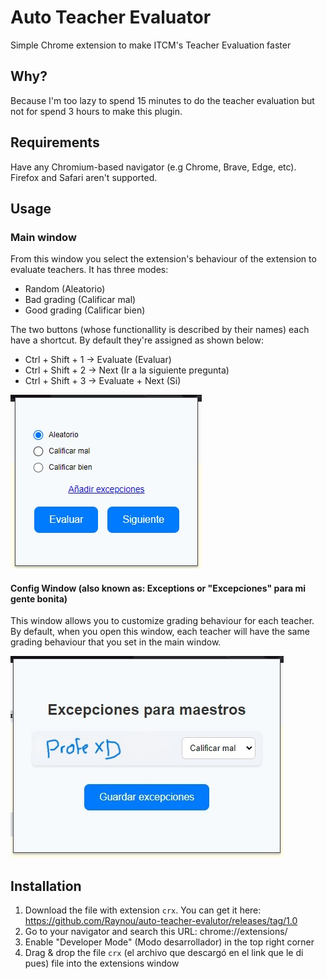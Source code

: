 # Auto Teacher Evaluator
Simple Chrome extension to make ITCM's Teacher Evaluation faster

## Why?
Because I'm too lazy to spend 15 minutes to do the teacher evaluation but not for spend 3 hours to make this plugin.

## Requirements
Have any Chromium-based navigator (e.g Chrome, Brave, Edge, etc). Firefox and Safari aren't supported.

## Usage
### Main window
From this window you select the extension's behaviour of the extension to evaluate teachers. It has three modes:

- Random (Aleatorio)
- Bad grading (Calificar mal)
- Good grading (Calificar bien)

The two buttons (whose functionallity is described by their names) each have a shortcut. By default they're assigned as shown below:

- Ctrl + Shift + 1 -> Evaluate (Evaluar)
- Ctrl + Shift + 2 -> Next (Ir a la siguiente pregunta)
- Ctrl + Shift + 3 -> Evaluate + Next (Si)


![alt Config Window](images/main.jpg)

#### Config Window (also known as: Exceptions or "Excepciones" para mi gente bonita)
This window allows you to customize grading behaviour for each teacher. By default, when you open this window, each teacher will have the same grading behaviour that you set in the main window.


![alt Config Window](images/config.jpg)

## Installation
1. Download the file with extension `crx`. You can get it here: https://github.com/Raynou/auto-teacher-evalutor/releases/tag/1.0
2. Go to your navigator and search this URL: chrome://extensions/
3. Enable "Developer Mode" (Modo desarrollador) in the top right corner
4. Drag & drop the file `crx` (el archivo que descargó en el link que le di pues) file into the extensions window
